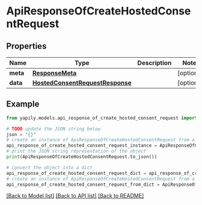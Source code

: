 # ApiResponseOfCreateHostedConsentRequest


## Properties

Name | Type | Description | Notes
------------ | ------------- | ------------- | -------------
**meta** | [**ResponseMeta**](ResponseMeta.md) |  | [optional] 
**data** | [**HostedConsentRequestResponse**](HostedConsentRequestResponse.md) |  | [optional] 

## Example

```python
from yapily.models.api_response_of_create_hosted_consent_request import ApiResponseOfCreateHostedConsentRequest

# TODO update the JSON string below
json = "{}"
# create an instance of ApiResponseOfCreateHostedConsentRequest from a JSON string
api_response_of_create_hosted_consent_request_instance = ApiResponseOfCreateHostedConsentRequest.from_json(json)
# print the JSON string representation of the object
print(ApiResponseOfCreateHostedConsentRequest.to_json())

# convert the object into a dict
api_response_of_create_hosted_consent_request_dict = api_response_of_create_hosted_consent_request_instance.to_dict()
# create an instance of ApiResponseOfCreateHostedConsentRequest from a dict
api_response_of_create_hosted_consent_request_from_dict = ApiResponseOfCreateHostedConsentRequest.from_dict(api_response_of_create_hosted_consent_request_dict)
```
[[Back to Model list]](../README.md#documentation-for-models) [[Back to API list]](../README.md#documentation-for-api-endpoints) [[Back to README]](../README.md)


